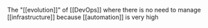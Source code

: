 The "[[evolution]]" of [[DevOps]] where there is no need to manage [[infrastructure]] because [[automation]] is very high
